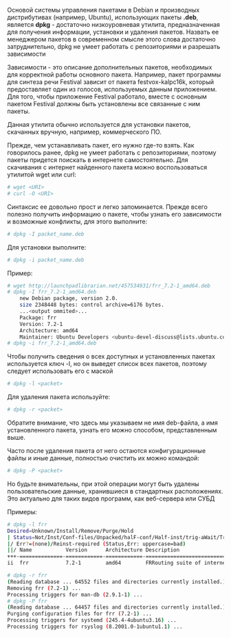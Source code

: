 Основой системы управления пакетами в Debian и производных дистрибутивах (например, Ubuntu), использующих пакеты **.deb**,  является **dpkg** - достаточно низкоуровневая утилита, предназначенная для получения информации, установки и удаления пакетов. Назвать ее менеджером пакетов в современном смысле этого слова достаточно затруднительно, dpkg не умеет работать с репозиториями и разрешать зависимости

Зависимости - это описание дополнительных пакетов, необходимых для корректной работы основного пакета. Например, пакет программы для синтеза речи Festival зависит от пакета festvox-kalpc16k, который предоставляет один из голосов, используемых данным приложением. Для того, чтобы приложение Festival работало, вместе с основным пакетом Festival должны быть установлены все связанные с ним пакеты.

Данная утилита обычно используется для установки пакетов, скачанных вручную, например, коммерческого ПО. 

Прежде, чем устанавливать пакет, его нужно где-то взять. Как говорилось ранее, dpkg не умеет работать с репозиториями, поэтому пакеты придется поискать в интернете самостоятельно. Для скачивания с интернет найденного пакета можно воспользоваться утилитой wget или curl:

```bash
# wget <URI>
# curl -O <URI>
```

Синтаксис ее довольно прост и легко запоминается. Прежде всего полезно получить информацию о пакете, чтобы узнать его зависимости и возможные конфликты, для этого выполните:

```bash
# dpkg -I packet_name.deb
```

Для установки выполните:

```bash
# dpkg -i packet_name.deb
```

Пример:

```bash
# wget http://launchpadlibrarian.net/457534931/frr_7.2-1_amd64.deb
# dpkg -I frr_7.2-1_amd64.deb
    new Debian package, version 2.0.
    size 2348448 bytes: control archive=6176 bytes.
    ...<output ommited>...
    Package: frr
    Version: 7.2-1
    Architecture: amd64
    Maintainer: Ubuntu Developers <ubuntu-devel-discuss@lists.ubuntu.com>
# dpkg -i frr_7.2-1_amd64.deb
```

Чтобы получить сведения о всех доступных и установленных пакетах используется ключ -l, но он выведет список всех пакетов, поэтому следует использовать его с маской

```bash
# dpkg -l <packet>
```

Для удаления пакета используйте:

```bash
# dpkg -r <packet>
```

Обратите внимание, что здесь мы указываем не имя deb-файла, а имя установленного пакета, узнать его можно способом, представленным выше. 

Часто после удаления пакета от него остаются конфигурационные файлы и иные данные, полностью очистить их можно командой:

```bash
# dpkg -P <packet>
```

Но будьте внимательны, при этой операции могут быть удалены пользовательские данные, хранившиеся в стандартных расположениях. Это актуально для таких видов программ, как веб-сервера или СУБД

Примеры:

```bash
# dpkg -l frr
Desired=Unknown/Install/Remove/Purge/Hold
| Status=Not/Inst/Conf-files/Unpacked/halF-conf/Half-inst/trig-aWait/Trig-pend
|/ Err?=(none)/Reinst-required (Status,Err: uppercase=bad)
||/ Name           Version      Architecture Description
+++-==============-============-============-=============================================================
ii  frr            7.2-1        amd64        FRRouting suite of internet protocols (BGP, OSPF, IS-IS, ...)

# dpkg -r frr
(Reading database ... 64552 files and directories currently installed.)
Removing frr (7.2-1) ...
Processing triggers for man-db (2.9.1-1) ...
# dpkg -P frr
(Reading database ... 64457 files and directories currently installed.)
Purging configuration files for frr (7.2-1) ...
Processing triggers for systemd (245.4-4ubuntu3.16) ...
Processing triggers for rsyslog (8.2001.0-1ubuntu1.1) ...
```